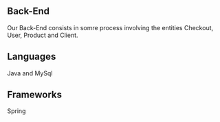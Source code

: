 ## Back-End

Our Back-End consists in somre process involving the entities Checkout, User, Product and Client.


## Languages
Java and MySql


## Frameworks
Spring
